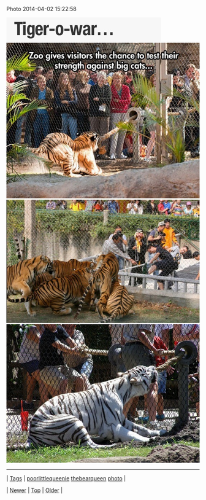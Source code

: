 <!--
title: Photo 2014-04-02 15
date: 2020-06-28T15:27:00.280Z
tags: poorlittlequeenie, thebearqueen, photo
-->


Photo 2014-04-02 15:22:58

![](81491516084-0.jpg)
![](81491516084-1.jpg)
![](81491516084-2.jpg)

<!--BOTTOM-POST-NAVIGATION-->
---

| [Tags](tags.md) | [poorlittlequeenie](tag-poorlittlequeenie.md) [thebearqueen](tag-thebearqueen.md) [photo](tag-photo.md) |

| [Newer](81491085042.md) | [Top](index.md) | [Older](81491790669.md) |